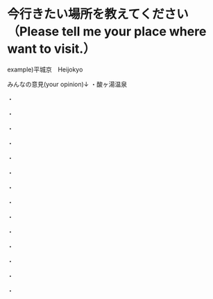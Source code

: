 # 今行きたい場所を教えてください（Please tell me your place where want to visit.）

example)平城京　Heijokyo

みんなの意見(your opinion)↓
・酸ヶ湯温泉

・

・

・

・

・

・

・

・

・

・

・

・

・

・
